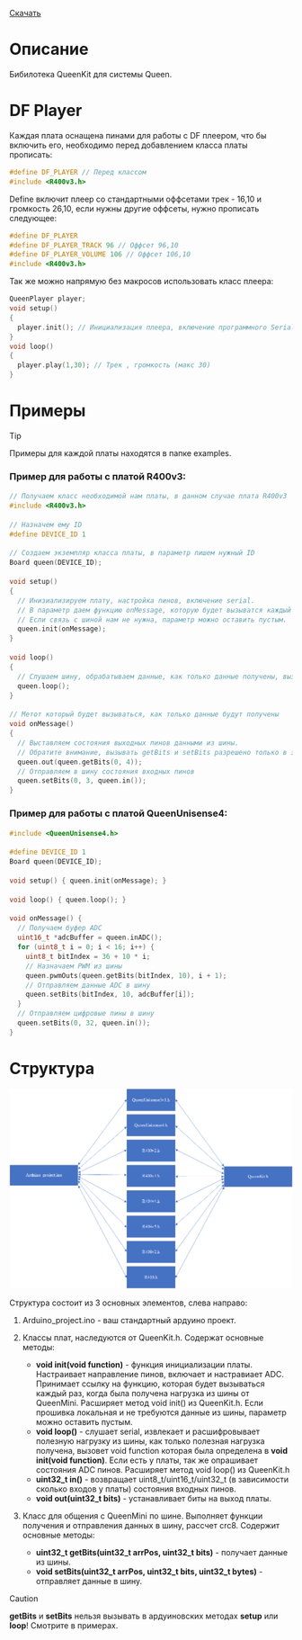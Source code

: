 [Скачать](https://github.com/Anon242/QueenKit/archive/refs/heads/main.zip) 
# Описание
Бибилотека QueenKit для системы Queen.

# DF Player   
Каждая плата оснащена пинами для работы с DF плеером, что бы включить его, необходимо перед добавлением класса платы прописать:   
```c++
#define DF_PLAYER // Перед классом
#include <R400v3.h>
```
Define включит плеер со стандартными оффсетами трек - 16,10 и громкость 26,10, если нужны другие оффсеты, нужно прописать следующее:
```c++
#define DF_PLAYER
#define DF_PLAYER_TRACK 96 // Оффсет 96,10
#define DF_PLAYER_VOLUME 106 // Оффсет 106,10
#include <R400v3.h>
```
Так же можно напрямую без макросов использовать класс плеера:
```c++
QueenPlayer player;
void setup()
{
  player.init(); // Инициализация плеера, включение программного Serial
}
void loop()
{
  player.play(1,30); // Трек , громкость (макс 30)
}
```
# Примеры
> [!TIP]
> Примеры для каждой платы находятся в папке examples.


### Пример для работы с платой R400v3:
```c++
// Получаем класс необходимой нам платы, в данном случае плата R400v3
#include <R400v3.h>

// Назначем ему ID
#define DEVICE_ID 1

// Создаем экземпляр класса платы, в параметр пишем нужный ID
Board queen(DEVICE_ID);

void setup()
{
  // Инизиализируем плату, настройка пинов, включение serial.
  // В параметр даем функцию onMessage, которую будет вызыватся каждый раз, когда данные получены из шины.
  // Если связь с шиной нам не нужна, параметр можно оставить пустым.
  queen.init(onMessage);
}

void loop()
{
  // Слушаем шину, обрабатываем данные, как только данные получены, вызовет метод onMessage()
  queen.loop();
}

// Метот который будет вызываться, как только данные будут получены
void onMessage()
{
  // Выставляем состояния выходных пинов данными из шины.
  // Обратите внимание, вызывать getBits и setBits разрешено только в этом методе!
  queen.out(queen.getBits(0, 4));
  // Отправляем в шину состояния входных пинов
  queen.setBits(0, 3, queen.in());
}

```
### Пример для работы с платой QueenUnisense4:
```c++
#include <QueenUnisense4.h>

#define DEVICE_ID 1
Board queen(DEVICE_ID);

void setup() { queen.init(onMessage); }

void loop() { queen.loop(); }

void onMessage() {
  // Получаем буфер ADC
  uint16_t *adcBuffer = queen.inADC();
  for (uint8_t i = 0; i < 16; i++) {
    uint8_t bitIndex = 36 + 10 * i;
    // Назначаем PWM из шины
    queen.pwmOuts(queen.getBits(bitIndex, 10), i + 1);
    // Отправляем данные ADC в шину
    queen.setBits(bitIndex, 10, adcBuffer[i]);
  }
  // Отправляем цифровые пины в шину
  queen.setBits(0, 32, queen.in());
}

```
# Структура  
![Структура классов](struct.png)  

Структура состоит из 3 основных элементов, слева направо:  
1) Arduino_project.ino - ваш стандартный ардуино проект.
2) Классы плат, наследуются от QueenKit.h. Содержат основные методы:
    - **void init(void function)** - функция инициализации платы. Настраивает направление пинов, включает и настравиает ADC. Принимает ссылку на функцию, которая будет вызываться каждый раз, когда была получена нагрузка из шины от QueenMini. Расширяет метод void init() из QueenKit.h. Если прошивка локальная и не требуются данные из шины, параметр можно оставить пустым.
    - **void loop()** - слушает serial, извлекает и расшифровывает полезную нагрузку из шины, как только полезная нагрузка получена, вызовет void function которая была определена в **void init(void function)**. Если есть у платы, так же опрашивает состояния ADC пинов. Расширяет метод void loop() из QueenKit.h
    - **uint32_t in()** - возвращает uint8_t/uint16_t/uint32_t (в зависимости сколько входов у платы) состояния входных пинов.
    - **void out(uint32_t bits)** - устанавливает биты на выход платы.  
    
3) Класс для общения с QueenMini по шине. Выполняет функции получения и отправления данных в шину, рассчет crc8. Содержит основные методы:
    - **uint32_t getBits(uint32_t arrPos, uint32_t bits)** - получает данные из шины.
    - **void setBits(uint32_t arrPos, uint32_t bits, uint32_t bytes)** - отправляет данные в шину.
> [!CAUTION]
> **getBits** и **setBits** нельзя вызывать в ардуиновских методах **setup** или **loop**! Смотрите в примерах.

